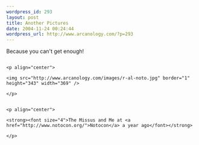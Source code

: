 ```yaml
--- 
wordpress_id: 293
layout: post
title: Another Pictures
date: 2004-11-24 00:24:44
wordpress_url: http://www.arcanology.com/?p=293
---
```

Because you can't get enough! 
                                                                                                                                                                                                                                                                                                                                                                                                                                                                                                                                                                                                                                                                                    
                                                                                                                                                                                                                                                                                                                                                                                                                                                                                                                                                                                                                                                                                    <p align="center">
                                                                                                                                                                                                                                                                                                                                                                                                                                                                                                                                                                                                                                                                                      <img src="http://www.arcanology.com/images/r-al-noto.jpg" border="1" height="343" width="369" />
                                                                                                                                                                                                                                                                                                                                                                                                                                                                                                                                                                                                                                                                                    </p>
                                                                                                                                                                                                                                                                                                                                                                                                                                                                                                                                                                                                                                                                                    
                                                                                                                                                                                                                                                                                                                                                                                                                                                                                                                                                                                                                                                                                    <p align="center">
                                                                                                                                                                                                                                                                                                                                                                                                                                                                                                                                                                                                                                                                                      <strong><font size="4">The Missus and Me at <a href="http://www.notocon.org/">Notocon</a> a year ago</font></strong>
                                                                                                                                                                                                                                                                                                                                                                                                                                                                                                                                                                                                                                                                                    </p>